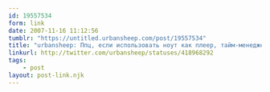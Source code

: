 ```yaml
---
id: 19557534
form: link
date: 2007-11-16 11:12:56
tumblr: "https://untitled.urbansheep.com/post/19557534"
title: "urbansheep: Ппц, если использовать ноут как плеер, тайм-менеджер (в виде TimeFixer) и список задач (в RTM) — становится гораздо быстрее работать."
linkurl: http://twitter.com/urbansheep/statuses/418968292
tags:
    - post
layout: post-link.njk
---
```


